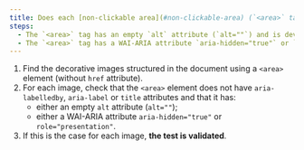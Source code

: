 ```yaml
---
title: Does each [non-clickable area](#non-clickable-area) (`<area>` tag without `href` attribute) [decoration](#decoration-image) check one of these terms ?
steps:
  - The `<area>` tag has an empty `alt` attribute (`alt=""`) and is devoid of any other attribute to provide a [text alternative](#textual-alternative-image).
  - The `<area>` tag has a WAI-ARIA attribute `aria-hidden="true"` or `role="presentation"`.
---
```


1. Find the decorative images structured in the document using a `<area>` element (without `href` attribute).
2. For each image, check that the `<area>` element does not have `aria-labelledby`, `aria-label` or `title` attributes and that it has:
   - either an empty `alt` attribute (`alt=""`);
   - either a WAI-ARIA attribute `aria-hidden="true"` or `role="presentation"`.
3. If this is the case for each image, **the test is validated**.
